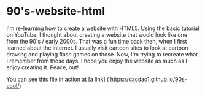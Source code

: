 # 90's-website-html

I'm re-learning how to create a website with HTML5. Using the basic tutorial on YouTube, I thought about creating a website that would look like one from the 90's / early 2000s. That was a fun time back then, when I first learned about the internet. I usually visit cartoon sites to look at cartoon drawing and playing flash games on those. Now, I'm trying to recreate what I remember from those days. I hope you enjoy the website as much as I enjoy creating it. Peace, out!

You can see this file in action at [a link] ( https://dacdao1.github.io/90s-cool/)
